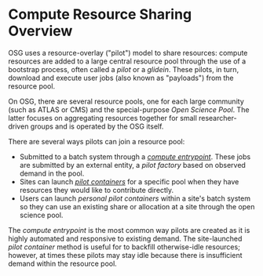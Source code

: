 
Compute Resource Sharing Overview
=================================

OSG uses a resource-overlay ("pilot") model to share resources: compute
resources are added to a large central resource pool through the use of a
bootstrap process, often called a _pilot_ or a _glidein_.  These pilots, in
turn, download and execute user jobs (also known as "payloads") from the
resource pool.

On OSG, there are several resource pools, one for each large community (such
as ATLAS or CMS) and the special-purpose _Open Science Pool_.  The latter
focuses on aggregating resources together for small researcher-driven groups
and is operated by the OSG itself.

There are several ways pilots can join a resource pool:

* Submitted to a batch system through a
  [*compute entrypoint*](compute-element/htcondor-ce-overview).
  These jobs are submitted by an external entity, a *pilot factory* based on
  observed demand in the pool.
* Sites can launch
  [*pilot containers*](resource-sharing/os-backfill-containers.md)
  for a specific pool when they have resources they would like to contribute
  directly.
* Users can launch *personal pilot containers* within a site's batch system
  so they can use an existing share or allocation at a site through the open
  science pool.

The *compute entrypoint* is the most common way pilots are created as it is
highly automated and responsive to existing demand.  The site-launched *pilot
container* method is useful for to backfill otherwise-idle resources; however,
at times these pilots may stay idle because there is insufficient demand within
the resource pool.
